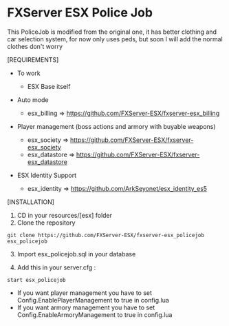 # FXServer ESX Police Job

This PoliceJob is modified from the original one, it has better clothing and car selection system, for now only uses peds, but soon I will add the normal clothes don't worry

[REQUIREMENTS]

* To work
  * ESX Base itself

* Auto mode

  * esx_billing => https://github.com/FXServer-ESX/fxserver-esx_billing

* Player management (boss actions and armory with buyable weapons)

  * esx_society => https://github.com/FXServer-ESX/fxserver-esx_society
  * esx_datastore => https://github.com/FXServer-ESX/fxserver-esx_datastore

* ESX Identity Support

  * esx_identity => https://github.com/ArkSeyonet/esx_identity_es5

[INSTALLATION]

1. CD in your resources/[esx] folder
2. Clone the repository
```
git clone https://github.com/FXServer-ESX/fxserver-esx_policejob esx_policejob
```
3. Import esx_policejob.sql in your database

4. Add this in your server.cfg :
```
start esx_policejob
```
* If you want player management you have to set Config.EnablePlayerManagement to true in config.lua
* If you want armory management you have to set Config.EnableArmoryManagement to true in config.lua
